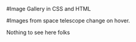 #Image Gallery in CSS and HTML

#Images from space telescope change on hover.

<p>Nothing to see here folks</p>